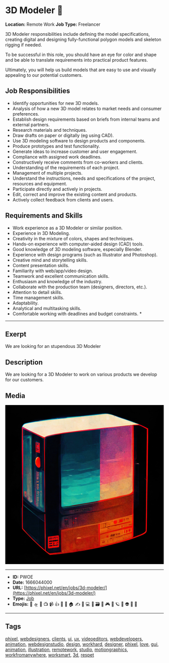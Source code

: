 # 3D Modeler 🧊
**Location:** Remote Work
**Job Type:** Freelancer

3D Modeler responsibilities include defining the model specifications, creating digital and designing fully-functional polygon models and skeleton rigging if needed.

To be successful in this role, you should have an eye for color and shape and be able to translate requirements into practical product features.

Ultimately, you will help us build models that are easy to use and visually appealing to our potential customers.

## Job Responsibilities
- Identify opportunities for new 3D models.
- Analysis of how a new 3D model relates to market needs and consumer preferences.
- Establish design requirements based on briefs from internal teams and external partners.
- Research materials and techniques.
- Draw drafts on paper or digitally (eg using CAD).
- Use 3D modeling software to design products and components.
- Produce prototypes and test functionality.
- Generate ideas to increase customer and user engagement.
- Compliance with assigned work deadlines.
- Constructively receive comments from co-workers and clients.
- Understanding of the requirements of each project.
- Management of multiple projects.
- Understand the instructions, needs and specifications of the project, resources and equipment.
- Participate directly and actively in projects.
- Edit, correct and improve the existing content and products.
- Actively collect feedback from clients and users.

## Requirements and Skills
- Work experience as a 3D Modeler or similar position.
- Experience in 3D Modeling.
- Creativity in the mixture of colors, shapes and techniques.
- Hands-on experience with computer-aided design (CAD) tools.
- Good knowledge of 3D modeling software, especially Blender.
- Experience with design programs (such as Illustrator and Photoshop).
- Creative mind and storytelling skills.
- Content presentation skills.
- Familiarity with web/app/video design.
- Teamwork and excellent communication skills.
- Enthusiasm and knowledge of the industry.
- Collaborate with the production team (designers, directors, etc.).
- Attention to detail skills.
- Time management skills.
- Adaptability.
- Analytical and multitasking skills.
- Comfortable working with deadlines and budget constraints. *


------------
## Exerpt
We are looking for an stupendous 3D Modeler
## Description
We are looking for a 3D Modeler to work on various products we develop for our customers.
## Media
<img src="media/job-3d-modeler.jpg">

------------
- **ID:** PWOE
- **Date:** 1666044000
- **URL:** [https://phixel.net/en/jobs/3d-modeler/](https://phixel.net/en/jobs/3d-modeler/)
- **Type:** [Job](#job)
- **Emojis:** 🎨 🛸 📼 📺 📹 👍 🔗 📝 🏠 ✍️ 👨 💻 👑 🗃 👾 🎮 📲 🪐 🌟 👽 🚀 🌌

------------
## Tags
[phixel](#phixel), [webdesigners](#webdesigners), [clients](#clients), [ui](#ui), [ux](#ux), [videoeditors](#videoeditors), [webdevelopers](#webdevelopers), [animation](#animation), [webdesignstudio](#webdesignstudio), [design](#design), [workhard](#workhard), [designer](#designer), [phixel](#phixel), [love](#love), [gui](#gui), [animation](#animation), [illustration](#illustration), [remotework](#remotework), [studio](#studio), [motiongraphics](#motiongraphics), [workfromanywhere](#workfromanywhere), [worksmart](#worksmart), [3d](#3d), [respet](#respet)
